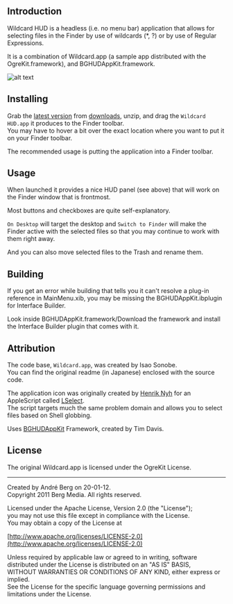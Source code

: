 Introduction
------------

Wildcard HUD is a headless (i.e. no menu bar) application that allows for selecting files in the Finder by use of wildcards (*, ?) or by use of Regular Expressions.  

It is a combination of Wildcard.app (a sample app distributed with the OgreKit.framework), and BGHUDAppKit.framework.

![alt text](http://www.bergmedia.de/remote/github/Wildcard-HUD/Wildcard-HUD.png "Title")

Installing
----------

Grab the [latest version](http://github.com/downloads/andreberg/Wildcard-HUD/Wildcard%20HUD-latest.zip) from [downloads](http://github.com/andreberg/Wildcard-Hud/downloads), unzip, and drag the `Wildcard HUD.app` it produces to the Finder toolbar.   
You may have to hover a bit over the exact location where you want to put it on your Finder toolbar.

The recommended usage is putting the application into a Finder toolbar.  

Usage
-----

When launched it provides a nice HUD panel (see above) that will work on the Finder window that is frontmost.

Most buttons and checkboxes are quite self-explanatory.

`On Desktop` will target the desktop and `Switch to Finder` will make the Finder active with the selected files so that you may continue to work with them right away.

And you can also move selected files to the Trash and rename them.

Building
--------

If you get an error while building that tells you it can't resolve a plug-in reference in MainMenu.xib, you may be missing the BGHUDAppKit.ibplugin for Interface Builder. 

Look inside BGHUDAppKit.framework/Download the framework and install the Interface Builder plugin that comes with it.

Attribution
-----------

The code base, `Wildcard.app`, was created by Isao Sonobe.  
You can find the original readme (in Japanese) enclosed with the source code.

The application icon was originally created by [Henrik Nyh](http://henrik.nyh.se/2007/10/open-terminal-here-and-glob-select-in-leopard-finder) for an AppleScript called [LSelect](http://anoved.net/software/lselect/).  
The script targets much the same problem domain and allows you to select files based on Shell globbing.

Uses [BGHUDAppKit](http://www.binarymethod.com/?page_id=90) Framework, created by Tim Davis.

License
-------

The original Wildcard.app is licensed under the OgreKit License.

----

Created by André Berg on 20-01-12.  
Copyright 2011 Berg Media. All rights reserved.  

Licensed under the Apache License, Version 2.0 (the "License");  
you may not use this file except in compliance with the License.  
You may obtain a copy of the License at

[http://www.apache.org/licenses/LICENSE-2.0](http://www.apache.org/licenses/LICENSE-2.0)

Unless required by applicable law or agreed to in writing, software  
distributed under the License is distributed on an "AS IS" BASIS,  
WITHOUT WARRANTIES OR CONDITIONS OF ANY KIND, either express or implied.  
See the License for the specific language governing permissions and  
limitations under the License.  
